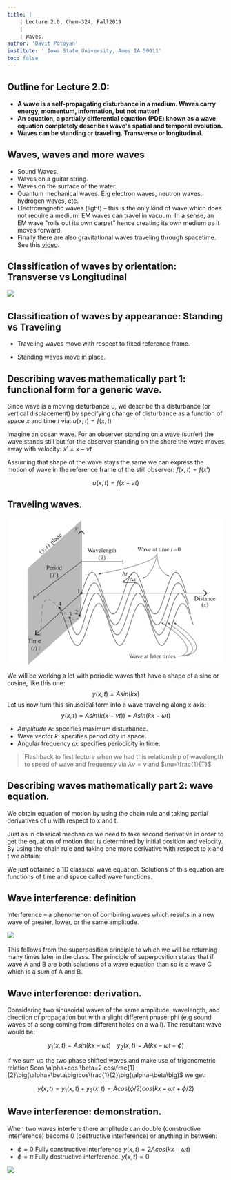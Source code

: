 ```yaml
---
title: |
    | Lecture 2.0, Chem-324, Fall2019
	|
    | Waves.
author: 'Davit Potoyan'
institute: ' Iowa State University, Ames IA 50011'
toc: false
---
```


## Outline for Lecture 2.0: 

- **A wave is a self-propagating disturbance in a medium. Waves carry energy, momentum, information, but not matter!**
- **An equation, a partially differential equation (PDE) known as a wave equation completely describes wave's spatial and temporal evolution.**
- **Waves can be standing or traveling. Transverse or longitudinal.**


## Waves, waves and more waves

- Sound Waves. 
- Waves on a guitar string.
- Waves on the surface of the water.
- Quantum mechanical waves. E.g electron waves, neutron waves, hydrogen waves, etc. 
- Electromagnetic waves (light) – this is the only kind of wave which does not require a medium! EM waves can travel in vacuum. In a sense, an EM wave "rolls out its own carpet” hence creating its own medium as it moves forward. 
- Finally there are also gravitational waves traveling through spacetime. See this [video](https://www.youtube.com/watch?v=xj6vV3T4ok8).

## Classification of waves by orientation: Transverse vs Longitudinal

![](https://media.giphy.com/media/og52So0BUmZVe/giphy.gif)

## Classification of waves by appearance: Standing vs Traveling

- Traveling waves move with respect to fixed reference frame.  

- Standing waves move in place. 

## Describing waves mathematically part 1: functional form for a generic wave.  

Since wave is a moving disturbance u, we describe this disturbance (or vertical displacement) by specifying change of disturbance as a function of space $x$ and time $t$ via:
 $u(x,t)=f(x,t)$ 

Imagine an ocean wave. For an observer standing on a wave (surfer) the wave stands still but for the observer standing on the shore the wave moves away with velocity: $x'=x-vt$

Assuming that shape of the wave stays the same we can express the motion of wave in the reference frame of the still observer: $f(x,t)=f(x')$

$$u(x,t) = f(x-vt)$$


## Traveling waves.

![](./images/lec5_Introwave.jpg)

We will be working a lot with periodic waves that have a shape of a sine or cosine, like this one: $$y(x,t)= Asin(kx)$$
Let us now turn this sinusoidal form into a wave traveling along x axis:
$$y(x,t)= Asin(k(x-vt))=Asin(kx-\omega t)$$

- *Amplitude* A: specifies maximum disturbance. 
- Wave vector $k$: specifies periodicity in space.
- Angular frequency $\omega$: specifies periodicity in time.

> Flashback to first lecture when we had this relationship of wavelength to speed of wave and frequency via $\lambda \nu = v$ and $\nu=\frac{1}{T}$


## Describing waves mathematically part 2: wave equation. 

We obtain equation of motion by using the chain rule and taking partial derivatives of u with respect to x and t.

Just as in classical mechanics we need to take second derivative in order to get the equation of motion that is determined by initial position and velocity. By using the chain rule and taking one more derivative with respect to x and t we obtain:

We just obtained a 1D classical wave equation. Solutions of this equation are functions of time and space called wave functions. 

## Wave interference: definition


 Interference – a phenomenon of combining waves which results in a new wave of greater, lower, or the same amplitude.

 ![](https://media.giphy.com/media/F3RijSq6e8fi8/giphy.gif)


 This follows from the superposition principle to which we will be returning many times later in the class. The principle of superposition states that if wave A and B are both solutions of a wave equation than so is a wave C which is a sum of A and B.


## Wave interference: derivation.

 Considering two sinusoidal waves of the same amplitude, wavelength, and direction of propagation but with a slight different phase: phi (e.g sound waves of a song coming from different holes on a wall). The resultant wave would be:

 $$y_1(x,t)=Asin(kx-\omega t)\,\,\,\,\,\, y_2(x,t)=A(kx-\omega t+\phi)$$

 If we sum up the two phase shifted waves and make use of trigonometric relation $cos \alpha+cos \beta=2 cos\frac{1}{2}\big(\alpha+\beta\big)cos\frac{1}{2}\big(\alpha-\beta\big)$ we get:

 $$y(x,t)=y_1(x,t)+y_2(x,t)= Acos(\phi/2)cos(kx-\omega t+\phi/2)$$

## Wave interference: demonstration. 

When two waves interfere there amplitude can double (constructive interference) become 0 (destructive interference) or anything in between:

- $\phi=0$ Fully constructive interference $y(x,t)=2A cos(kx-\omega t)$
- $\phi=\pi$ Fully destructive interference. $y(x,t)=0$

![](https://upload.wikimedia.org/wikipedia/commons/5/5d/Waventerference.gif)






